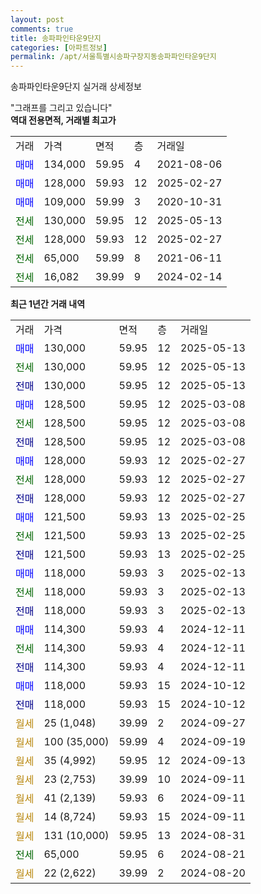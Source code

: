 ```yaml
---
layout: post
comments: true
title: 송파파인타운9단지
categories: [아파트정보]
permalink: /apt/서울특별시송파구장지동송파파인타운9단지
---
```


송파파인타운9단지 실거래 상세정보

<script type="text/javascript">
  google.charts.load('current', {'packages':['line', 'corechart']});
  google.charts.setOnLoadCallback(drawChart);

  function drawChart() {
    var data = new google.visualization.DataTable();
    data.addColumn('date', '거래일');
    data.addColumn('number', "매매");
    data.addColumn('number', "전세");
    data.addColumn('number', "전매");

    data.addRows([[new Date(Date.parse("2025-05-13")), 130000, null, null], [new Date(Date.parse("2025-05-13")), null, 130000, null], [new Date(Date.parse("2025-05-13")), null, null, 130000], [new Date(Date.parse("2025-03-08")), 128500, null, null], [new Date(Date.parse("2025-03-08")), null, 128500, null], [new Date(Date.parse("2025-03-08")), null, null, 128500], [new Date(Date.parse("2025-02-27")), 128000, null, null], [new Date(Date.parse("2025-02-27")), null, 128000, null], [new Date(Date.parse("2025-02-27")), null, null, 128000], [new Date(Date.parse("2025-02-25")), 121500, null, null], [new Date(Date.parse("2025-02-25")), null, 121500, null], [new Date(Date.parse("2025-02-25")), null, null, 121500], [new Date(Date.parse("2025-02-13")), 118000, null, null], [new Date(Date.parse("2025-02-13")), null, 118000, null], [new Date(Date.parse("2025-02-13")), null, null, 118000], [new Date(Date.parse("2024-12-11")), 114300, null, null], [new Date(Date.parse("2024-12-11")), null, 114300, null], [new Date(Date.parse("2024-12-11")), null, null, 114300], [new Date(Date.parse("2024-10-12")), 118000, null, null], [new Date(Date.parse("2024-10-12")), null, null, 118000], [new Date(Date.parse("2024-09-27")), null, null, null], [new Date(Date.parse("2024-09-19")), null, null, null], [new Date(Date.parse("2024-09-13")), null, null, null], [new Date(Date.parse("2024-09-11")), null, null, null], [new Date(Date.parse("2024-09-11")), null, null, null], [new Date(Date.parse("2024-09-11")), null, null, null], [new Date(Date.parse("2024-08-31")), null, null, null], [new Date(Date.parse("2024-08-21")), null, 65000, null], [new Date(Date.parse("2024-08-20")), null, null, null]]);

    var options = {
      hAxis: {
        format: 'yyyy/MM/dd'
      },    
      lineWidth: 0,
      pointsVisible: true,    
      title: '최근 1년간 유형별 실거래가 분포',
      legend: { position: 'bottom' }
    };

    var formatter = new google.visualization.NumberFormat({pattern:'###,###'} );
    formatter.format(data, 1);
    formatter.format(data, 2);
    
    setTimeout(function() {
        var chart = new google.visualization.LineChart(document.getElementById('columnchart_material'));
        chart.draw(data, (options));
        document.getElementById('loading').style.display = 'none';
    }, 200);
  }
</script>


<div id="loading" style="z-index:20; display: block; margin-left: 0px">"그래프를 그리고 있습니다"</div>
<div id="columnchart_material" style="width: 95%; margin-left: 0px; display: block"></div>
<!-- contents start -->
<b>역대 전용면적, 거래별 최고가</b>
<table class="sortable">
    <tr>
      <td>거래</td>
      <td>가격</td>
      <td>면적</td>
      <td>층</td>
      <td>거래일</td>
    </tr>
        <tr>
          <td><a style="color: blue">매매</a></td>
          <td>134,000</td>
          <td>59.95</td>
          <td>4</td>
          <td>2021-08-06</td>
        </tr>            <tr>
          <td><a style="color: blue">매매</a></td>
          <td>128,000</td>
          <td>59.93</td>
          <td>12</td>
          <td>2025-02-27</td>
        </tr>            <tr>
          <td><a style="color: blue">매매</a></td>
          <td>109,000</td>
          <td>59.99</td>
          <td>3</td>
          <td>2020-10-31</td>
        </tr>        
        <tr>
              <td><a style="color: darkgreen">전세</a></td>
              <td>130,000</td>
              <td>59.95</td>
              <td>12</td>
              <td>2025-05-13</td>
            </tr>            <tr>
              <td><a style="color: darkgreen">전세</a></td>
              <td>128,000</td>
              <td>59.93</td>
              <td>12</td>
              <td>2025-02-27</td>
            </tr>            <tr>
              <td><a style="color: darkgreen">전세</a></td>
              <td>65,000</td>
              <td>59.99</td>
              <td>8</td>
              <td>2021-06-11</td>
            </tr>            <tr>
              <td><a style="color: darkgreen">전세</a></td>
              <td>16,082</td>
              <td>39.99</td>
              <td>9</td>
              <td>2024-02-14</td>
            </tr>        
    
</table>

<b>최근 1년간 거래 내역</b>

<table class="sortable">
    <tr>
      <td>거래</td>
      <td>가격</td>
      <td>면적</td>
      <td>층</td>
      <td>거래일</td>
    </tr>
    <tr>
      <td><a style="color: blue">매매</a></td>
      <td>130,000</td>
      <td>59.95</td>
      <td>12</td>
      <td>2025-05-13</td>
    </tr>          <tr>
      <td><a style="color: darkgreen">전세</a></td>
      <td>130,000</td>
      <td>59.95</td>
      <td>12</td>
      <td>2025-05-13</td>
    </tr>          <tr>
      <td><a style="color: darkblue">전매</a></td>
      <td>130,000</td>
      <td>59.95</td>
      <td>12</td>
      <td>2025-05-13</td>
    </tr>          <tr>
      <td><a style="color: blue">매매</a></td>
      <td>128,500</td>
      <td>59.95</td>
      <td>12</td>
      <td>2025-03-08</td>
    </tr>          <tr>
      <td><a style="color: darkgreen">전세</a></td>
      <td>128,500</td>
      <td>59.95</td>
      <td>12</td>
      <td>2025-03-08</td>
    </tr>          <tr>
      <td><a style="color: darkblue">전매</a></td>
      <td>128,500</td>
      <td>59.95</td>
      <td>12</td>
      <td>2025-03-08</td>
    </tr>          <tr>
      <td><a style="color: blue">매매</a></td>
      <td>128,000</td>
      <td>59.93</td>
      <td>12</td>
      <td>2025-02-27</td>
    </tr>          <tr>
      <td><a style="color: darkgreen">전세</a></td>
      <td>128,000</td>
      <td>59.93</td>
      <td>12</td>
      <td>2025-02-27</td>
    </tr>          <tr>
      <td><a style="color: darkblue">전매</a></td>
      <td>128,000</td>
      <td>59.93</td>
      <td>12</td>
      <td>2025-02-27</td>
    </tr>          <tr>
      <td><a style="color: blue">매매</a></td>
      <td>121,500</td>
      <td>59.93</td>
      <td>13</td>
      <td>2025-02-25</td>
    </tr>          <tr>
      <td><a style="color: darkgreen">전세</a></td>
      <td>121,500</td>
      <td>59.93</td>
      <td>13</td>
      <td>2025-02-25</td>
    </tr>          <tr>
      <td><a style="color: darkblue">전매</a></td>
      <td>121,500</td>
      <td>59.93</td>
      <td>13</td>
      <td>2025-02-25</td>
    </tr>          <tr>
      <td><a style="color: blue">매매</a></td>
      <td>118,000</td>
      <td>59.93</td>
      <td>3</td>
      <td>2025-02-13</td>
    </tr>          <tr>
      <td><a style="color: darkgreen">전세</a></td>
      <td>118,000</td>
      <td>59.93</td>
      <td>3</td>
      <td>2025-02-13</td>
    </tr>          <tr>
      <td><a style="color: darkblue">전매</a></td>
      <td>118,000</td>
      <td>59.93</td>
      <td>3</td>
      <td>2025-02-13</td>
    </tr>          <tr>
      <td><a style="color: blue">매매</a></td>
      <td>114,300</td>
      <td>59.93</td>
      <td>4</td>
      <td>2024-12-11</td>
    </tr>          <tr>
      <td><a style="color: darkgreen">전세</a></td>
      <td>114,300</td>
      <td>59.93</td>
      <td>4</td>
      <td>2024-12-11</td>
    </tr>          <tr>
      <td><a style="color: darkblue">전매</a></td>
      <td>114,300</td>
      <td>59.93</td>
      <td>4</td>
      <td>2024-12-11</td>
    </tr>          <tr>
      <td><a style="color: blue">매매</a></td>
      <td>118,000</td>
      <td>59.93</td>
      <td>15</td>
      <td>2024-10-12</td>
    </tr>          <tr>
      <td><a style="color: darkblue">전매</a></td>
      <td>118,000</td>
      <td>59.93</td>
      <td>15</td>
      <td>2024-10-12</td>
    </tr>          <tr>
      <td><a style="color: darkgoldenrod">월세</a></td>
      <td>25 (1,048)</td>
      <td>39.99</td>
      <td>2</td>
      <td>2024-09-27</td>
    </tr>          <tr>
      <td><a style="color: darkgoldenrod">월세</a></td>
      <td>100 (35,000)</td>
      <td>59.99</td>
      <td>4</td>
      <td>2024-09-19</td>
    </tr>          <tr>
      <td><a style="color: darkgoldenrod">월세</a></td>
      <td>35 (4,992)</td>
      <td>59.95</td>
      <td>12</td>
      <td>2024-09-13</td>
    </tr>          <tr>
      <td><a style="color: darkgoldenrod">월세</a></td>
      <td>23 (2,753)</td>
      <td>39.99</td>
      <td>10</td>
      <td>2024-09-11</td>
    </tr>          <tr>
      <td><a style="color: darkgoldenrod">월세</a></td>
      <td>41 (2,139)</td>
      <td>59.93</td>
      <td>6</td>
      <td>2024-09-11</td>
    </tr>          <tr>
      <td><a style="color: darkgoldenrod">월세</a></td>
      <td>14 (8,724)</td>
      <td>59.93</td>
      <td>15</td>
      <td>2024-09-11</td>
    </tr>          <tr>
      <td><a style="color: darkgoldenrod">월세</a></td>
      <td>131 (10,000)</td>
      <td>59.95</td>
      <td>13</td>
      <td>2024-08-31</td>
    </tr>          <tr>
      <td><a style="color: darkgreen">전세</a></td>
      <td>65,000</td>
      <td>59.95</td>
      <td>6</td>
      <td>2024-08-21</td>
    </tr>          <tr>
      <td><a style="color: darkgoldenrod">월세</a></td>
      <td>22 (2,622)</td>
      <td>39.99</td>
      <td>2</td>
      <td>2024-08-20</td>
    </tr>      </table>
<!-- contents end -->    

